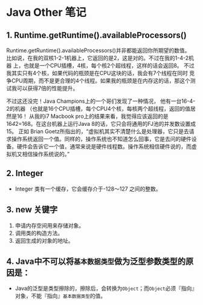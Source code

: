 # Java Other 笔记

## 1. Runtime.getRuntime().availableProcessors()
Runtime.getRuntime().availableProcessors()并非都能返回你所期望的数值。
比如说，在我的双核1-2-1机器上，它返回的是2，这是对的。不过在我的1-4-2机器 上，也就是一个CPU插槽，4核，每个核2个超线程，这样的话会返回8。
不过我其实只有4个核，如果代码的瓶颈是在CPU这块的话，我会有7个线程在同时 竞争CPU周期，而不是更合理的4个线程。如果我的瓶颈是在内存这的话，那这个测试我可以获得7倍的性能提升。

不过这还没完！Java Champions上的一个哥们发现了一种情况，
他有一台16-4-2的机器 （也就是16个CPU插槽，每个CPU4个核，每核两个超线程，返回的值居然是16！
从我的i7 Macbook pro上的结果来看，我觉得应该返回的是16*4*2=168。在这台机器上运行Java 8的话，它只会将通用的FJ池的并发数设置成15。
正如 Brian Goetz所指出的，“虚拟机其实不清楚什么是处理器，它只是去请求操作系统返回一个值。同样的，操作系统也不知道怎么回事，它是去问的硬件设备。硬件会告诉它一个值，通常来说是硬件线程数。操作系统相信硬件说的，而虚拟机又相信操作系统说的。”

## 2. Integer
* Integer 类有一个缓存，它会缓存介于-128～127 之间的整数。

## 3. new 关键字
1) 申请内存空间用来存储对象。
2) 调用类的构造方法。
3) 返回生成的对象的地址。

## 4. Java中不可以将`基本数据类型`做为泛型参数类型的原因是：
* Java的泛型是类型擦除的，擦除后，会转换为`Object`；而`Object`必须『指向』对象，不能『指向』`基本数据类型`的值。
